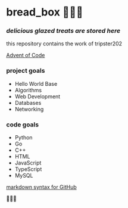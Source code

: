 # bread_box 🍰🍩🧁

### *delicious glazed treats are stored here*

this repository contains the work of tripster202

[Advent of Code](https://adventofcode.com/2021)

### project goals
- Hello World Base
- Algorithms
- Web Development
- Databases
- Networking

### code goals
- Python
- Go
- C++
- HTML
- JavaScript
- TypeScript
- MySQL

[markdown syntax for GitHub](https://docs.github.com/en/get-started/writing-on-github/getting-started-with-writing-and-formatting-on-github/basic-writing-and-formatting-syntax)

🍞🍞🍞
